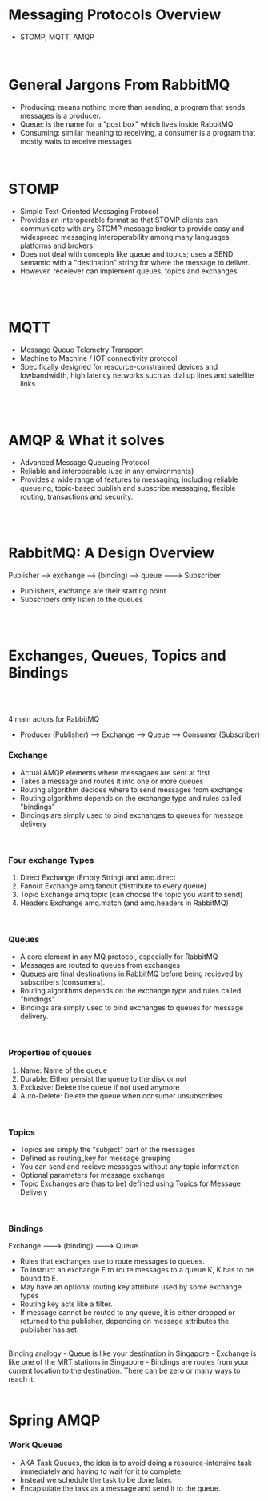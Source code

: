 # Messaging Protocols Overview

- STOMP, MQTT, AMQP

<br>

# General Jargons From RabbitMQ

- Producing: means nothing more than sending, a program that sends messages is a producer.
- Queue: is the name for a "post box" which lives inside RabbitMQ
- Consuming: similar meaning to receiving, a consumer is a program that mostly waits to receive messages

<br>

# STOMP

- Simple Text-Oriented Messaging Protocol
- Provides an interoperable format so that STOMP clients can communicate with any STOMP message broker to provide easy and widespread messaging interoperability among many languages, platforms and brokers
- Does not deal with concepts like queue and topics; uses a SEND semantic with a "destination" string for where the message to deliver.
- However, receiever can implement queues, topics and exchanges

<br>
<br>

# MQTT

- Message Queue Telemetry Transport
- Machine to Machine / IOT connectivity protocol
- Specifically designed for resource-constrained devices and lowbandwidth, high latency networks such as dial up lines and satellite links

<br>
<br>

# AMQP & What it solves

- Advanced Message Queueing Protocol
- Reliable and interoperable (use in any environments)
- Provides a wide range of features to messaging, including reliable queueing, topic-based publish and subscribe messaging, flexible routing, transactions and security.

<br>
<br>

# RabbitMQ: A Design Overview

Publisher --> exchange --> (binding) --> queue ---> Subscriber

- Publishers, exchange are their starting point
- Subscribers only listen to the queues

<br>
<br>

# Exchanges, Queues, Topics and Bindings

<br>
<br>

4 main actors for RabbitMQ

- Producer (Publisher) --> Exchange --> Queue --> Consumer (Subscriber)

### Exchange

- Actual AMQP elements where messagaes are sent at first
- Takes a message and routes it into one or more queues
- Routing algorithm decides where to send messages from exchange
- Routing algorithms depends on the exchange type and rules called "bindings"
- Bindings are simply used to bind exchanges to queues for message delivery

<br>

### Four exchange Types

1. Direct Exchange (Empty String) and amq.direct
2. Fanout Exchange amq.fanout (distribute to every queue)
3. Topic Exchange amq.topic (can choose the topic you want to send)
4. Headers Exchange amq.match (and amq.headers in RabbitMQ)

<br>

### Queues

- A core element in any MQ protocol, especially for RabbitMQ
- Messages are routed to queues from exchanges
- Queues are final destinations in RabbitMQ before being recieved by subscribers (consumers).
- Routing algorithms depends on the exchange type and rules called "bindings"
- Bindings are simply used to bind exchanges to queues for message delivery.

<br>

### Properties of queues

1. Name: Name of the queue
2. Durable: Either persist the queue to the disk or not
3. Exclusive: Delete the queue if not used anymore
4. Auto-Delete: Delete the queue when consumer unsubscribes

<br>

### Topics

- Topics are simply the "subject" part of the messages
- Defined as routing_key for message grouping
- You can send and recieve messages without any topic information
- Optional parameters for message exchange
- Topic Exchanges are (has to be) defined using Topics for Message Delivery

<br>

### Bindings

Exchange ---> (binding) ---> Queue

- Rules that exchanges use to route messages to queues.
- To instruct an exchange E to route messages to a queue K, K has to be bound to E.
- May have an optional routing key attribute used by some exchange types
- Routing key acts like a filter.
- If message cannot be routed to any queue, it is either dropped or returned to the publisher, depending on message attributes the publisher has set.

<br>
Binding analogy
- Queue is like your destination in Singapore
- Exchange is like one of the MRT stations in Singapore
- Bindings are routes from your current location to the destination. There can be zero or many ways to reach it.

<br>
<br>

# Spring AMQP

### Work Queues
- AKA Task Queues, the idea is to avoid doing a resource-intensive task 
  immediately and having to wait for it to complete. 
- Instead we schedule the task to be done later.
- Encapsulate the task as a message and send it to the queue.